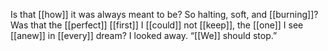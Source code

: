 Is that [[how]] it was always meant to be? So halting, soft, and [[burning]]? Was that the [[perfect]] [[first]] I [[could]] not [[keep]], the [[one]] I see [[anew]] in [[every]] dream? I looked away. “[[We]] should stop.”
